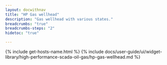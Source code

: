 ```yaml
---
layout: docwithnav
title: "HP Gas wellhead"
description: "Gas wellhead with various states."
breadcrumbs: "true"
breadcrumbs-steps: "2"
hidetoc: "true"

---
```

{% include get-hosts-name.html %}
{% include docs/user-guide/ui/widget-library/high-performance-scada-oil-gas/hp-gas-wellhead.md %}
